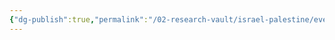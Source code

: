 ```yaml
---
{"dg-publish":true,"permalink":"/02-research-vault/israel-palestine/events/2023-10-07-october-7th-attacks/","created":"2025-08-22T20:51:08.684-04:00","updated":"2025-08-22T20:51:27.561-04:00"}
---
```


